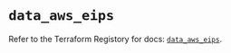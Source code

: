 # `data_aws_eips`

Refer to the Terraform Registory for docs: [`data_aws_eips`](https://registry.terraform.io/providers/hashicorp/aws/5.10.0/docs/data-sources/eips).
